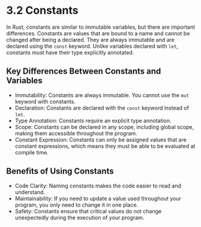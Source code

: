 # 3.2 Constants

In Rust, constants are similar to immutable variables, but there are important differences. Constants are values that are bound to a name and cannot be changed after being a declared. They are always immutable and are declared using the `const` keyword. Unlike variables declared with `let`, constants must have their type explicitly annotated.

## Key Differences Between Constants and Variables

- Immutability: Constants are always immutable. You cannot use the `mut` keyword with constants.
- Declaration: Constants are declared with the `const` keyword instead of `let`.
- Type Annotation: Constants require an explicit type annotation.
- Scope: Constants can be declared in any scope, including global scope, making them accessible throughout the program.
- Constant Expression: Constants can only be assigned values that are constant expressions, which means they must be able to be evaluated at compile time.

## Benefits of Using Constants

- Code Clarity: Naming constants makes the code easier to read and understand.
- Maintainability: If you need to update a value used throughout your program, you only need to change it in one place.
- Safety: Constants ensure that critical values do not change unexpectedly during the execution of your program.
